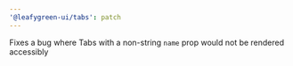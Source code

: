```yaml
---
'@leafygreen-ui/tabs': patch
---
```


Fixes a bug where Tabs with a non-string `name` prop would not be rendered accessibly

